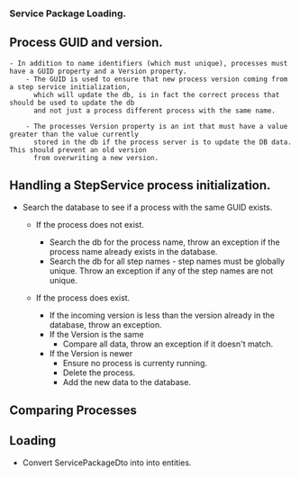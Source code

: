 ### Service Package Loading.

## Process GUID and version.
    - In addition to name identifiers (which must unique), processes must have a GUID property and a Version property.
        - The GUID is used to ensure that new process version coming from a step service initialization,
          which will update the db, is in fact the correct process that should be used to update the db
          and not just a process different process with the same name.
        
        - The processes Version property is an int that must have a value greater than the value currently
          stored in the db if the process server is to update the DB data. This should prevent an old version
          from overwriting a new version.

## Handling a StepService process initialization.
  - Search the database to see if a process with the same GUID exists.
    - If the process does not exist.
        - Search the db for the process name, throw an exception if the process name already exists in the database.
        - Search the db for all step names - step names must be globally unique. Throw  an exception if any of the step names are not unique.
    
    - If the process does exist.
        - If the incoming version is less than the version already in the database, throw an exception.
        - If the Version is the same 
          - Compare all data, throw an exception if it doesn't match.        
        - If the Version is newer
            - Ensure no process is currenty running.
            - Delete the process.
            - Add the new data to the database.
            
## Comparing Processes 

## Loading
  - Convert ServicePackageDto into into entities.
